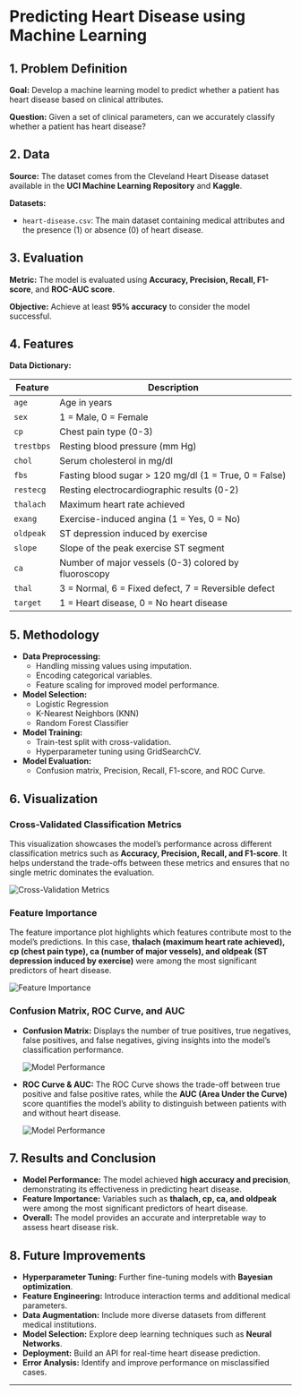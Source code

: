 # Predicting Heart Disease using Machine Learning

## 1. Problem Definition

**Goal:** Develop a machine learning model to predict whether a patient has heart disease based on clinical attributes.

**Question:** Given a set of clinical parameters, can we accurately classify whether a patient has heart disease?

## 2. Data

**Source:** The dataset comes from the Cleveland Heart Disease dataset available in the **UCI Machine Learning Repository** and **Kaggle**.

**Datasets:**

- `heart-disease.csv`: The main dataset containing medical attributes and the presence (1) or absence (0) of heart disease.

## 3. Evaluation

**Metric:** The model is evaluated using **Accuracy, Precision, Recall, F1-score**, and **ROC-AUC score**.

**Objective:** Achieve at least **95% accuracy** to consider the model successful.

## 4. Features

**Data Dictionary:**

| Feature    | Description                                           |
| ---------- | ----------------------------------------------------- |
| `age`      | Age in years                                          |
| `sex`      | 1 = Male, 0 = Female                                  |
| `cp`       | Chest pain type (0-3)                                 |
| `trestbps` | Resting blood pressure (mm Hg)                        |
| `chol`     | Serum cholesterol in mg/dl                            |
| `fbs`      | Fasting blood sugar > 120 mg/dl (1 = True, 0 = False) |
| `restecg`  | Resting electrocardiographic results (0-2)            |
| `thalach`  | Maximum heart rate achieved                           |
| `exang`    | Exercise-induced angina (1 = Yes, 0 = No)             |
| `oldpeak`  | ST depression induced by exercise                     |
| `slope`    | Slope of the peak exercise ST segment                 |
| `ca`       | Number of major vessels (0-3) colored by fluoroscopy  |
| `thal`     | 3 = Normal, 6 = Fixed defect, 7 = Reversible defect   |
| `target`   | 1 = Heart disease, 0 = No heart disease               |

## 5. Methodology

- **Data Preprocessing:**
  - Handling missing values using imputation.
  - Encoding categorical variables.
  - Feature scaling for improved model performance.
- **Model Selection:**
  - Logistic Regression
  - K-Nearest Neighbors (KNN)
  - Random Forest Classifier
- **Model Training:**
  - Train-test split with cross-validation.
  - Hyperparameter tuning using GridSearchCV.
- **Model Evaluation:**
  - Confusion matrix, Precision, Recall, F1-score, and ROC Curve.

## 6. Visualization

### Cross-Validated Classification Metrics

This visualization showcases the model’s performance across different classification metrics such as **Accuracy, Precision, Recall, and F1-score**. It helps understand the trade-offs between these metrics and ensures that no single metric dominates the evaluation.

![Cross-Validation Metrics](https://github.com/ABCD123-GOLD/End-to-End-Heart-disease-project/blob/main/Images/cross%20validation%20meric.png)

### Feature Importance

The feature importance plot highlights which features contribute most to the model’s predictions. In this case, **thalach (maximum heart rate achieved), cp (chest pain type), ca (number of major vessels), and oldpeak (ST depression induced by exercise)** were among the most significant predictors of heart disease.

![Feature Importance](https://github.com/ABCD123-GOLD/End-to-End-Heart-disease-project/blob/main/Images/Feature%20impoortance.png)

### Confusion Matrix, ROC Curve, and AUC

- **Confusion Matrix:** Displays the number of true positives, true negatives, false positives, and false negatives, giving insights into the model’s classification performance.
  
  ![Model Performance](https://github.com/ABCD123-GOLD/End-to-End-Heart-disease-project/blob/main/Images/AUC%20CURVE.png)

- **ROC Curve & AUC:** The ROC Curve shows the trade-off between true positive and false positive rates, while the **AUC (Area Under the Curve)** score quantifies the model’s ability to distinguish between patients with and without heart disease.

  ![Model Performance](https://github.com/ABCD123-GOLD/End-to-End-Heart-disease-project/blob/main/Images/ROC%20CURVE.png)

## 7. Results and Conclusion

- **Model Performance:** The model achieved **high accuracy and precision**, demonstrating its effectiveness in predicting heart disease.
- **Feature Importance:** Variables such as **thalach, cp, ca, and oldpeak** were among the most significant predictors of heart disease.
- **Overall:** The model provides an accurate and interpretable way to assess heart disease risk.

## 8. Future Improvements

- **Hyperparameter Tuning:** Further fine-tuning models with **Bayesian optimization**.
- **Feature Engineering:** Introduce interaction terms and additional medical parameters.
- **Data Augmentation:** Include more diverse datasets from different medical institutions.
- **Model Selection:** Explore deep learning techniques such as **Neural Networks**.
- **Deployment:** Build an API for real-time heart disease prediction.
- **Error Analysis:** Identify and improve performance on misclassified cases.

---

